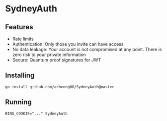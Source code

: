 # SydneyAuth

## Features
- Rate limits
- Authentication: Only those you invite can have access
- No data leakage: Your account is not compromised at any point. There is zero risk to your private information
- Secure: Quantum proof signatures for JWT

## Installing

`go install github.com/acheong08/SydneyAuth@master`

## Running

`BING_COOKIE="..." SydneyAuth`
